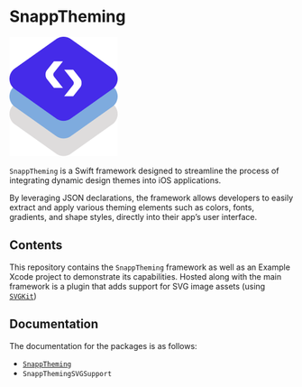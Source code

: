 # SnappTheming

![SnappTheming Logo](Sources/SnappTheming/SnappTheming.docc/Resources/logo%402x.png)

`SnappTheming` is a Swift framework designed to streamline the process of integrating dynamic design themes into iOS applications. 

By leveraging JSON declarations, the framework allows developers to easily extract and apply various theming elements such as colors, fonts, gradients, and shape styles, directly into their app’s user interface.

## Contents

This repository contains the `SnappTheming` framework as well as an Example Xcode project to demonstrate its capabilities. Hosted along with the main framework is a plugin that adds support for SVG image assets (using [`SVGKit`](https://github.com/svgkit/svgkit))

## Documentation

The documentation for the packages is as follows:

- [`SnappTheming`](https://ios-theming.snappmobile.io/documentation/snapptheming/)
- `SnappThemingSVGSupport`

